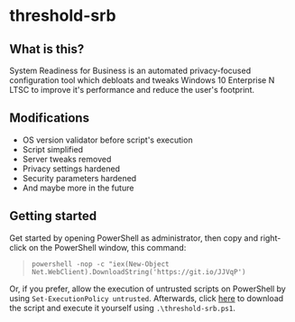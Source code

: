 # threshold-srb

## What is this?
System Readiness for Business is an automated privacy-focused configuration tool which debloats and tweaks Windows 10 Enterprise N LTSC to improve it's performance and reduce the user's footprint.

## Modifications
* OS version validator before script's execution
* Script simplified
* Server tweaks removed
* Privacy settings hardened
* Security parameters hardened
* And maybe more in the future

## Getting started
Get started by opening PowerShell as administrator, then copy and right-click on the PowerShell window, this command:
> `powershell -nop -c "iex(New-Object Net.WebClient).DownloadString('https://git.io/JJVqP')`

Or, if you prefer, allow the execution of untrusted scripts on PowerShell by using `Set-ExecutionPolicy untrusted`. Afterwards, click [here](https://raw.githubusercontent.com/gfelipe099/threshold-srb/master/threshold-srb.ps1) to download the script and execute it yourself using `.\threshold-srb.ps1`.
